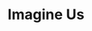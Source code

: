 ---
pid: CH7
title: Imagine Us
location_transcription: Philly 15th St. Circle
zipcode: '19121'
outside_phl: 
neighborhood: Brewerytown
age: '23'
age_range: 20-29
instagram: 
image_file_name: CH_7.jpg
proposal_transcription: |-
  Digital monument that tells a story. Either the history of how Philly was founded or slavery.
  New monument: Digital shows
  diversity of Philly through art.
topic: Art,History,Philadelphia,Social Justice
topic_summary: 0, 0, 0, 0
type: Digital,Digital Project
keywords_other: diversity
credit: Ada Anderson
image_labels: 
twitter: adaranderson
facebook: 
permalink: "/monuments/ch7/"
layout: item-page
---